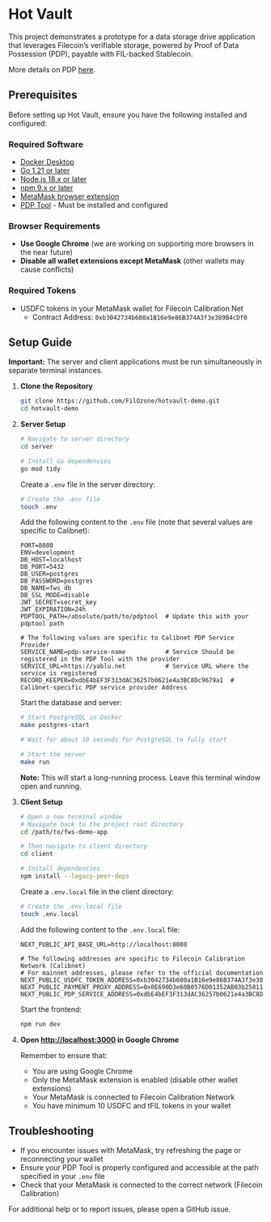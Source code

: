 # Hot Vault

This project demonstrates a prototype for a data storage drive application that leverages Filecoin’s verifiable storage, powered by Proof of Data Possession (PDP), payable with FIL-backed Stablecoin.

More details on PDP [here]([url](https://github.com/FilOzone/pdp)).

## Prerequisites

Before setting up Hot Vault, ensure you have the following installed and configured:

### Required Software

- [Docker Desktop](https://www.docker.com/products/docker-desktop/)
- [Go 1.21 or later](https://golang.org/dl/)
- [Node.js 18.x or later](https://nodejs.org/)
- [npm 9.x or later](https://www.npmjs.com/get-npm)
- [MetaMask browser extension](https://metamask.io/download.html)
- [PDP Tool](https://github.com/filecoin-project/curio/tree/feat/pdp) - Must be installed and configured

### Browser Requirements

- **Use Google Chrome** (we are working on supporting more browsers in the near future)
- **Disable all wallet extensions except MetaMask** (other wallets may cause conflicts)

### Required Tokens

- USDFC tokens in your MetaMask wallet for Filecoin Calibration Net
  - Contract Address: `0xb3042734b608a1B16e9e86B374A3f3e389B4cDf0`

## Setup Guide

**Important:** The server and client applications must be run simultaneously in separate terminal instances.

1. **Clone the Repository**

   ```bash
   git clone https://github.com/FilOzone/hotvault-demo.git
   cd hotvault-demo
   ```

2. **Server Setup**

   ```bash
   # Navigate to server directory
   cd server

   # Install Go dependencies
   go mod tidy
   ```

   Create a `.env` file in the server directory:

   ```bash
   # Create the .env file
   touch .env
   ```

   Add the following content to the `.env` file (note that several values are specific to Calibnet):

   ```env
   PORT=8080
   ENV=development
   DB_HOST=localhost
   DB_PORT=5432
   DB_USER=postgres
   DB_PASSWORD=postgres
   DB_NAME=fws_db
   DB_SSL_MODE=disable
   JWT_SECRET=secret_key
   JWT_EXPIRATION=24h
   PDPTOOL_PATH=/absolute/path/to/pdptool  # Update this with your pdptool path

   # The following values are specific to Calibnet PDP Service Provider
   SERVICE_NAME=pdp-service-name           # Service Should be registered in the PDP Tool with the provider
   SERVICE_URL=https://yablu.net           # Service URL where the service is registered
   RECORD_KEEPER=0xdbE4bEF3F313dAC36257b0621e4a3BC8Dc9679a1  # Calibnet-specific PDP service provider Address
   ```

   Start the database and server:

   ```bash
   # Start PostgreSQL in Docker
   make postgres-start

   # Wait for about 10 seconds for PostgreSQL to fully start

   # Start the server
   make run
   ```

   **Note:** This will start a long-running process. Leave this terminal window open and running.

3. **Client Setup**

   ```bash
   # Open a new terminal window
   # Navigate back to the project root directory
   cd /path/to/fws-demo-app

   # Then navigate to client directory
   cd client

   # Install dependencies
   npm install --legacy-peer-deps
   ```

   Create a `.env.local` file in the client directory:

   ```bash
   # Create the .env.local file
   touch .env.local
   ```

   Add the following content to the `.env.local` file:

   ```env
   NEXT_PUBLIC_API_BASE_URL=http://localhost:8080

   # The following addresses are specific to Filecoin Calibration Network (Calibnet)
   # For mainnet addresses, please refer to the official documentation
   NEXT_PUBLIC_USDFC_TOKEN_ADDRESS=0xb3042734b608a1B16e9e86B374A3f3e389B4cDf0
   NEXT_PUBLIC_PAYMENT_PROXY_ADDRESS=0x0E690D3e60B0576D01352AB03b258115eb84A047
   NEXT_PUBLIC_PDP_SERVICE_ADDRESS=0xdbE4bEF3F313dAC36257b0621e4a3BC8Dc9679a1
   ```

   Start the frontend:

   ```bash
   npm run dev
   ```

4. **Open [http://localhost:3000](http://localhost:3000) in Google Chrome**

   Remember to ensure that:

   - You are using Google Chrome
   - Only the MetaMask extension is enabled (disable other wallet extensions)
   - Your MetaMask is connected to Filecoin Calibration Network
   - You have minimum 10 USDFC and tFIL tokens in your wallet

## Troubleshooting

- If you encounter issues with MetaMask, try refreshing the page or reconnecting your wallet
- Ensure your PDP Tool is properly configured and accessible at the path specified in your `.env` file
- Check that your MetaMask is connected to the correct network (Filecoin Calibration)

For additional help or to report issues, please open a GitHub issue.
